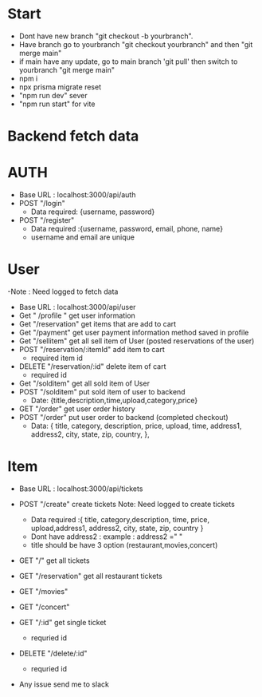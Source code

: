# Start

- Dont have new branch "git checkout -b yourbranch".
- Have branch go to yourbranch "git checkout yourbranch" and then "git merge main"
- if main have any update, go to main branch 'git pull' then switch to yourbranch "git merge main"
- npm i
- npx prisma migrate reset
- "npm run dev" sever
- "npm run start" for vite

# Backend fetch data

# AUTH

- Base URL : localhost:3000/api/auth
- POST "/login"
  - Data required: {username, password}
- POST "/register"
  - Data required :{username, password, email, phone, name}
  - username and email are unique

# User

-Note : Need logged to fetch data

- Base URL : localhost:3000/api/user
- Get " /profile " get user information
- Get "/reservation" get items that are add to cart
- Get "/payment" get user payment information method saved in profile
- Get "/sellitem" get all sell item of User (posted reservations of the user)
- POST "/reservation/:itemId" add item to cart
  - required item id
- DELETE "/reservation/:id" delete item of cart
  - required id
- Get "/solditem" get all sold item of User
- POST "/solditem" put sold item of user to backend
  - Date: {title,description,time,upload,category,price}
- GET "/order" get user order history
- POST "/order" put user order to backend (completed checkout)
  - Data: {
    title,
    category,
    description,
    price,
    upload,
    time,
    address1,
    address2,
    city,
    state,
    zip,
    country,
    },

# Item

- Base URL : localhost:3000/api/tickets
- POST "/create" create tickets Note: Need logged to create tickets
  - Data required :{ title, category,description, time, price, upload,address1, address2, city, state, zip, country }
  - Dont have address2 : example : address2 =" "
  - title should be have 3 option (restaurant,movies,concert)
- GET "/" get all tickets
- GET "/reservation" get all restaurant tickets
- GET "/movies"
- GET "/concert"
- GET "/:id" get single ticket
  - requried id
- DELETE "/delete/:id"

  - requried id

- Any issue send me to slack

